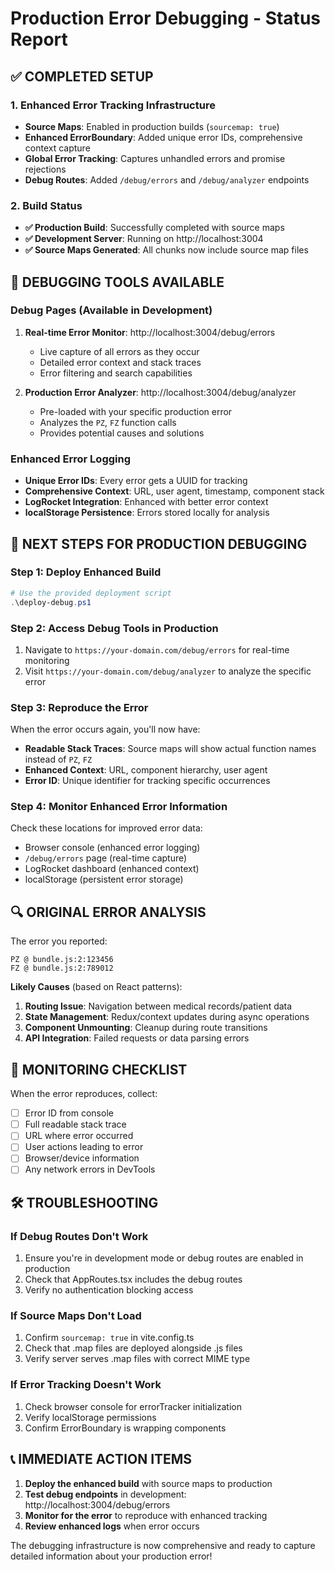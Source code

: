 # Production Error Debugging - Status Report

## ✅ COMPLETED SETUP

### 1. Enhanced Error Tracking Infrastructure
- **Source Maps**: Enabled in production builds (`sourcemap: true`)
- **Enhanced ErrorBoundary**: Added unique error IDs, comprehensive context capture
- **Global Error Tracking**: Captures unhandled errors and promise rejections
- **Debug Routes**: Added `/debug/errors` and `/debug/analyzer` endpoints

### 2. Build Status
- **✅ Production Build**: Successfully completed with source maps
- **✅ Development Server**: Running on http://localhost:3004
- **✅ Source Maps Generated**: All chunks now include source map files

## 🔧 DEBUGGING TOOLS AVAILABLE

### Debug Pages (Available in Development)
1. **Real-time Error Monitor**: http://localhost:3004/debug/errors
   - Live capture of all errors as they occur
   - Detailed error context and stack traces
   - Error filtering and search capabilities

2. **Production Error Analyzer**: http://localhost:3004/debug/analyzer
   - Pre-loaded with your specific production error
   - Analyzes the `PZ`, `FZ` function calls
   - Provides potential causes and solutions

### Enhanced Error Logging
- **Unique Error IDs**: Every error gets a UUID for tracking
- **Comprehensive Context**: URL, user agent, timestamp, component stack
- **LogRocket Integration**: Enhanced with better error context
- **localStorage Persistence**: Errors stored locally for analysis

## 🚀 NEXT STEPS FOR PRODUCTION DEBUGGING

### Step 1: Deploy Enhanced Build
```powershell
# Use the provided deployment script
.\deploy-debug.ps1
```

### Step 2: Access Debug Tools in Production
1. Navigate to `https://your-domain.com/debug/errors` for real-time monitoring
2. Visit `https://your-domain.com/debug/analyzer` to analyze the specific error

### Step 3: Reproduce the Error
When the error occurs again, you'll now have:
- **Readable Stack Traces**: Source maps will show actual function names instead of `PZ`, `FZ`
- **Enhanced Context**: URL, component hierarchy, user agent
- **Error ID**: Unique identifier for tracking specific occurrences

### Step 4: Monitor Enhanced Error Information
Check these locations for improved error data:
- Browser console (enhanced error logging)
- `/debug/errors` page (real-time capture)
- LogRocket dashboard (enhanced context)
- localStorage (persistent error storage)

## 🔍 ORIGINAL ERROR ANALYSIS

The error you reported:
```
PZ @ bundle.js:2:123456
FZ @ bundle.js:2:789012
```

**Likely Causes** (based on React patterns):
1. **Routing Issue**: Navigation between medical records/patient data
2. **State Management**: Redux/context updates during async operations
3. **Component Unmounting**: Cleanup during route transitions
4. **API Integration**: Failed requests or data parsing errors

## 📝 MONITORING CHECKLIST

When the error reproduces, collect:
- [ ] Error ID from console
- [ ] Full readable stack trace
- [ ] URL where error occurred
- [ ] User actions leading to error
- [ ] Browser/device information
- [ ] Any network errors in DevTools

## 🛠️ TROUBLESHOOTING

### If Debug Routes Don't Work
1. Ensure you're in development mode or debug routes are enabled in production
2. Check that AppRoutes.tsx includes the debug routes
3. Verify no authentication blocking access

### If Source Maps Don't Load
1. Confirm `sourcemap: true` in vite.config.ts
2. Check that .map files are deployed alongside .js files
3. Verify server serves .map files with correct MIME type

### If Error Tracking Doesn't Work
1. Check browser console for errorTracker initialization
2. Verify localStorage permissions
3. Confirm ErrorBoundary is wrapping components

## 📞 IMMEDIATE ACTION ITEMS

1. **Deploy the enhanced build** with source maps to production
2. **Test debug endpoints** in development: http://localhost:3004/debug/errors
3. **Monitor for the error** to reproduce with enhanced tracking
4. **Review enhanced logs** when error occurs

The debugging infrastructure is now comprehensive and ready to capture detailed information about your production error!
